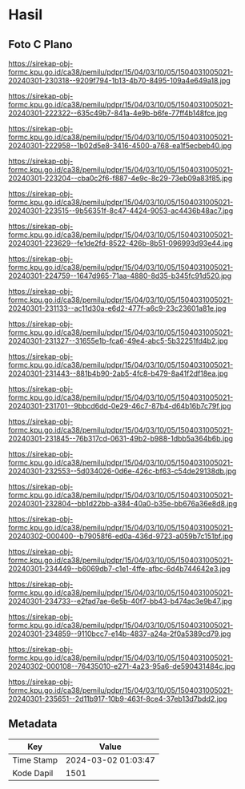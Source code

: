 # Hasil

## Foto C Plano

https://sirekap-obj-formc.kpu.go.id/ca38/pemilu/pdpr/15/04/03/10/05/1504031005021-20240301-230318--9209f794-1b13-4b70-8495-109a4e649a18.jpg

https://sirekap-obj-formc.kpu.go.id/ca38/pemilu/pdpr/15/04/03/10/05/1504031005021-20240301-222322--635c49b7-841a-4e9b-b6fe-77ff4b148fce.jpg

https://sirekap-obj-formc.kpu.go.id/ca38/pemilu/pdpr/15/04/03/10/05/1504031005021-20240301-222958--1b02d5e8-3416-4500-a768-ea1f5ecbeb40.jpg

https://sirekap-obj-formc.kpu.go.id/ca38/pemilu/pdpr/15/04/03/10/05/1504031005021-20240301-223204--cba0c2f6-f887-4e9c-8c29-73eb09a83f85.jpg

https://sirekap-obj-formc.kpu.go.id/ca38/pemilu/pdpr/15/04/03/10/05/1504031005021-20240301-223515--9b56351f-8c47-4424-9053-ac4436b48ac7.jpg

https://sirekap-obj-formc.kpu.go.id/ca38/pemilu/pdpr/15/04/03/10/05/1504031005021-20240301-223629--fe1de2fd-8522-426b-8b51-096993d93e44.jpg

https://sirekap-obj-formc.kpu.go.id/ca38/pemilu/pdpr/15/04/03/10/05/1504031005021-20240301-224759--1647d965-71aa-4880-8d35-b345fc91d520.jpg

https://sirekap-obj-formc.kpu.go.id/ca38/pemilu/pdpr/15/04/03/10/05/1504031005021-20240301-231133--ac11d30a-e6d2-477f-a6c9-23c23601a81e.jpg

https://sirekap-obj-formc.kpu.go.id/ca38/pemilu/pdpr/15/04/03/10/05/1504031005021-20240301-231327--31655e1b-fca6-49e4-abc5-5b32251fd4b2.jpg

https://sirekap-obj-formc.kpu.go.id/ca38/pemilu/pdpr/15/04/03/10/05/1504031005021-20240301-231443--881b4b90-2ab5-4fc8-b479-8a41f2df18ea.jpg

https://sirekap-obj-formc.kpu.go.id/ca38/pemilu/pdpr/15/04/03/10/05/1504031005021-20240301-231701--9bbcd6dd-0e29-46c7-87b4-d64b16b7c79f.jpg

https://sirekap-obj-formc.kpu.go.id/ca38/pemilu/pdpr/15/04/03/10/05/1504031005021-20240301-231845--76b317cd-0631-49b2-b988-1dbb5a364b6b.jpg

https://sirekap-obj-formc.kpu.go.id/ca38/pemilu/pdpr/15/04/03/10/05/1504031005021-20240301-232553--5d034026-0d6e-426c-bf63-c54de29138db.jpg

https://sirekap-obj-formc.kpu.go.id/ca38/pemilu/pdpr/15/04/03/10/05/1504031005021-20240301-232804--bb1d22bb-a384-40a0-b35e-bb676a36e8d8.jpg

https://sirekap-obj-formc.kpu.go.id/ca38/pemilu/pdpr/15/04/03/10/05/1504031005021-20240302-000400--b79058f6-ed0a-436d-9723-a059b7c151bf.jpg

https://sirekap-obj-formc.kpu.go.id/ca38/pemilu/pdpr/15/04/03/10/05/1504031005021-20240301-234449--b6069db7-c1e1-4ffe-afbc-6d4b744642e3.jpg

https://sirekap-obj-formc.kpu.go.id/ca38/pemilu/pdpr/15/04/03/10/05/1504031005021-20240301-234733--e2fad7ae-6e5b-40f7-bb43-b474ac3e9b47.jpg

https://sirekap-obj-formc.kpu.go.id/ca38/pemilu/pdpr/15/04/03/10/05/1504031005021-20240301-234859--9110bcc7-e14b-4837-a24a-2f0a5389cd79.jpg

https://sirekap-obj-formc.kpu.go.id/ca38/pemilu/pdpr/15/04/03/10/05/1504031005021-20240302-000108--76435010-e271-4a23-95a6-de590431484c.jpg

https://sirekap-obj-formc.kpu.go.id/ca38/pemilu/pdpr/15/04/03/10/05/1504031005021-20240301-235651--2d11b917-10b9-463f-8ce4-37eb13d7bdd2.jpg


## Metadata

| Key        | Value               |
| ---------- | ------------------- |
| Time Stamp | 2024-03-02 01:03:47 |
| Kode Dapil | 1501                |



